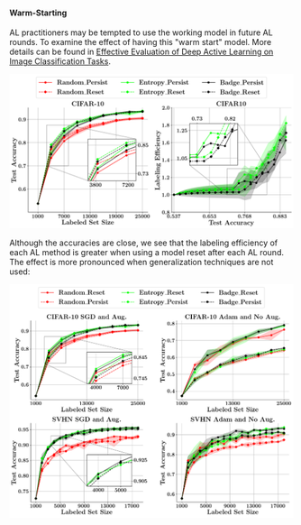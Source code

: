 #### Warm-Starting

AL practitioners may be tempted to use the working model in future AL rounds. To examine the effect of having this "warm start" model. More details can be found in [Effective Evaluation of Deep Active Learning on Image Classification Tasks](https://arxiv.org/abs/2106.15324).

![RESET](../../experiment_plots/persistence.png?raw=true)

Although the accuracies are close, we see that the labeling efficiency of each AL method is greater when using a model reset after each AL round. The effect is more pronounced when generalization techniques are not used:

![RESET2](../../experiment_plots/reset_update_appendix.png?raw=true)